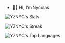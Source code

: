 - 🐱‍👤 Hi, I’m Nycolas
  
![YZNYC's Stats](https://github-readme-stats.vercel.app/api?username=YZNYC&theme=vue-dark&show_icons=true&hide_border=true&count_private=true)

![YZNYC's Streak](https://github-readme-streak-stats.herokuapp.com/?user=YZNYC&theme=vue-dark&hide_border=true)

![YZNYC's Top Languages](https://github-readme-stats.vercel.app/api/top-langs/?username=YZNYC&theme=vue-dark&show_icons=true&hide_border=true&layout=compact)

